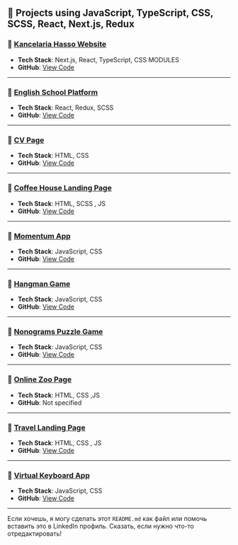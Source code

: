 ## 💼 Projects using JavaScript, TypeScript, CSS, SCSS, React, Next.js, Redux

### 🔹 [Kancelaria Hasso Website](https://kancelariahasso.pl/)
- **Tech Stack**: Next.js, React, TypeScript, CSS MODULES 
- **GitHub**: [View Code](https://github.com/Adil240199/project-nextjs)

---

### 🔹 [English School Platform](https://adil240199.github.io/Works/)
- **Tech Stack**: React, Redux, SCSS  
- **GitHub**: [View Code](https://github.com/Adil240199/Works/tree/main/english-school)

---

### 🔹 [CV Page](https://adil240199.github.io/School-tasks/cv-html/)
- **Tech Stack**: HTML, CSS  
- **GitHub**: [View Code](https://github.com/Adil240199/School-tasks/tree/gh-pages/cv-html)

---

### 🔹 [Coffee House Landing Page](https://adil240199.github.io/School-tasks/coffee-house/home.html)
- **Tech Stack**: HTML, SCSS , JS 
- **GitHub**: [View Code](https://github.com/Adil240199/School-tasks/tree/gh-pages/coffee-house)

---

### 🔹 [Momentum App](https://adil240199.github.io/School-tasks/momentum/)
- **Tech Stack**: JavaScript, CSS  
- **GitHub**: [View Code](https://github.com/Adil240199/School-tasks/tree/gh-pages/momentum)

---

### 🔹 [Hangman Game](https://adil240199.github.io/School-tasks/hangman/)
- **Tech Stack**: JavaScript, CSS  
- **GitHub**: [View Code](https://github.com/Adil240199/School-tasks/tree/gh-pages/hangman)

---

### 🔹 [Nonograms Puzzle Game](https://adil240199.github.io/School-tasks/nonograms/)
- **Tech Stack**: JavaScript, CSS  
- **GitHub**: [View Code](https://github.com/Adil240199/School-tasks/tree/gh-pages/nonograms)

---

### 🔹 [Online Zoo Page](https://adil240199.github.io/School-tasks/online-zoo/pages/main/)
- **Tech Stack**: HTML, CSS ,JS
- **GitHub**: Not specified

---

### 🔹 [Travel Landing Page](https://adil240199.github.io/School-tasks/travel/)
- **Tech Stack**: HTML, CSS , JS
- **GitHub**: [View Code](https://github.com/Adil240199/School-tasks/tree/gh-pages/travel)

---

### 🔹 [Virtual Keyboard App](https://adil240199.github.io/School-tasks/virtual-keyboard/)
- **Tech Stack**: JavaScript, CSS 
- **GitHub**: [View Code](https://github.com/Adil240199/School-tasks/tree/gh-pages/virtual-keyboard)

---

Если хочешь, я могу сделать этот `README.md` как файл или помочь вставить это в LinkedIn профиль. Сказать, если нужно что-то отредактировать!
